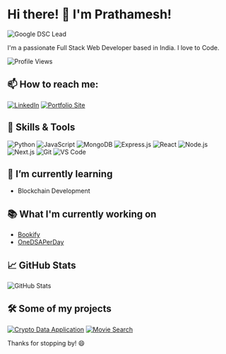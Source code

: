 # Hi there! 👋 I'm Prathamesh!

![Google DSC Lead](https://img.shields.io/badge/Google%20DSC%20Lead-Active-blue?style=flat-square&logo=google)

I'm a passionate Full Stack Web Developer based in India. I love to Code. 

![Profile Views](https://komarev.com/ghpvc/?username=prathamsakhare&color=blueviolet)

## 📫 How to reach me:

[![LinkedIn](https://img.shields.io/badge/LinkedIn-Prathamesh-blue?style=flat-square&logo=linkedin)](https://www.linkedin.com/in/prathampsakhare/)
[![Portfolio Site](https://img.shields.io/badge/Website-MyWebsite-blue?style=flat-square&logo=google-chrome)](https://tiny-pixie-c79520.netlify.app/)

## 💼 Skills & Tools

![Python](https://img.shields.io/badge/Python-Expert-blue?style=flat-square&logo=python)
![JavaScript](https://img.shields.io/badge/JavaScript-Expert-blue?style=flat-square&logo=javascript)
![MongoDB](https://img.shields.io/badge/MongoDB-Intermediate-blue?style=flat-square&logo=mongodb)
![Express.js](https://img.shields.io/badge/Express.js-Intermediate-blue?style=flat-square&logo=express)
![React](https://img.shields.io/badge/React-Expert-blue?style=flat-square&logo=react)
![Node.js](https://img.shields.io/badge/Node.js-Intermediate-blue?style=flat-square&logo=node.js)
![Next.js](https://img.shields.io/badge/Next.js-Intermediate-blue?style=flat-square&logo=next.js)
![Git](https://img.shields.io/badge/Git-Expert-blue?style=flat-square&logo=git)
![VS Code](https://img.shields.io/badge/VS%20Code-Expert-blue?style=flat-square&logo=visual-studio-code)

## 🌱 I’m currently learning

- Blockchain Development

## 📚 What I'm currently working on

- [Bookify](https://github.com/prathamsakhare/bookify)
- [OneDSAPerDay](https://github.com/prathamsakhare/onedsaperday)

## 📈 GitHub Stats

![GitHub Stats](https://github-readme-stats.vercel.app/api?username=prathamsakhare&show_icons=true&theme=radical)

## 🛠️ Some of my projects

[![Crypto Data Application](https://github-readme-stats.vercel.app/api/pin/?username=prathamsakhare&repo=CryptoDataApplication&theme=radical)](https://github.com/prathamsakhare/CryptoDataApplication)
[![Movie Search](https://github-readme-stats.vercel.app/api/pin/?username=prathamsakhare&repo=Movie-Search&theme=radical)](https://github.com/prathamsakhare/Movie-Search)


Thanks for stopping by! 😄
